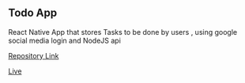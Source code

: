 Todo App
--------------


React Native App that stores Tasks to be done by users , using google social media login and NodeJS api




[Repository Link](https://github.com/sky107/React-Native-To-do-List-App-)

[Live](https://res.cloudinary.com/df2q7cryi/video/upload/v1630073367/screen-capture_23_wcyvsv.mkv)